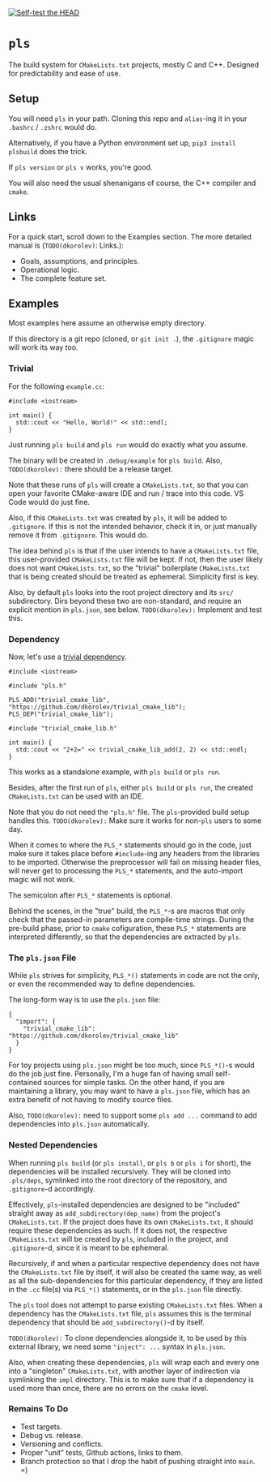 [![Self-test the HEAD](https://github.com/dkorolev/pls/actions/workflows/run_selftest.yml/badge.svg)](https://github.com/dkorolev/pls/actions/workflows/run_selftest.yml)

# `pls`

The build system for `CMakeLists.txt` projects, mostly C and C++. Designed for predictability and ease of use.

## Setup

You will need `pls` in your path. Cloning this repo and `alias`-ing it in your `.bashrc` / `.zshrc` would do.

Alternatively, if you have a Python environment set up, `pip3 install plsbuild` does the trick.

If `pls version` or `pls v` works, you're good.

You will also need the usual shenanigans of course, the C++ compiler and `cmake`.

## Links

For a quick start, scroll down to the Examples section. The more detailed manual is (`TODO(dkorolev)`: Links.):

* Goals, assumptions, and principles.
* Operational logic.
* The complete feature set.

## Examples

Most examples here assume an otherwise empty directory.

If this directory is a git repo (cloned, or `git init .`), the `.gitignore` magic will work its way too.

### Trivial

For the following `example.cc`:

```
#include <iostream>

int main() {
  std::cout << "Hello, World!" << std::endl;
}
```

Just running `pls build` and `pls run` would do exactly what you assume.

The binary will be created in `.debug/example` for `pls build`. Also, `TODO(dkorolev):` there should be a release target.

Note that these runs of `pls` will create a `CMakeLists.txt`, so that you can open your favorite CMake-aware IDE and run / trace into this code. VS Code would do just fine.

Also, if this `CMakeLists.txt` was created by `pls`, it will be added to `.gitignore`. If this is not the intended behavior, check it in, or just manually remove it from `.gitignore`. This would do.

The idea behind `pls` is that if the user intends to have a `CMakeLists.txt` file, this user-provided `CMakeLists.txt` file will be kept. If not, then the user likely does not want `CMakeLists.txt`, so the "trivial" boilerplate `CMakeLists.txt` that is being created should be treated as ephemeral. Simplicity first is key.

Also, by default `pls` looks into the root project directory and its `src/` subdirectory. Dirs beyond these two are non-standard, and require an explicit mention in `pls.json`, see below. `TODO(dkorolev):` Implement and test this.

### Dependency

Now, let's use a [trivial dependency](https://github.com/dkorolev/trivial_cmake_lib).

```
#include <iostream>

#include "pls.h"

PLS_ADD("trivial_cmake_lib", "https://github.com/dkorolev/trivial_cmake_lib");
PLS_DEP("trivial_cmake_lib");

#include "trivial_cmake_lib.h"

int main() {
  std::cout << "2+2=" << trivial_cmake_lib_add(2, 2) << std::endl;
}
```

This works as a standalone example, with `pls build` or `pls run`.

Besides, after the first run of `pls`, either `pls build` or `pls run`, the created `CMakeLists.txt` can be used with an IDE.

Note that you do not need the `"pls.h"` file. The `pls`-provided build setup handles this. `TODO(dkorolev):` Make sure it works for non-`pls` users to some day.

When it comes to where the `PLS_*` statements should go in the code, just make sure it takes place before `#include`-ing any headers from the libraries to be imported. Otherwise the preprocessor will fail on missing header files, will never get to processing the `PLS_*` statements, and the auto-import magic will not work.

The semicolon after `PLS_*` statements is optional.

Behind the scenes, in the "true" build, the `PLS_*`-s are macros that only check that the passed-in parameters are compile-time strings. During the pre-build phase, prior to `cmake` cofiguration, these `PLS_*` statements are interpreted differently, so that the dependencies are extracted by `pls`.

### The `pls.json` File

While `pls` strives for simplicity, `PLS_*()` statements in code are not the only, or even the recommended way to define dependencies.

The long-form way is to use the `pls.json` file:

```
{
  "import": {
    "trivial_cmake_lib": "https://github.com/dkorolev/trivial_cmake_lib"
  }
}
```

For toy projects using `pls.json` might be too much, since `PLS_*()`-s would do the job just fine. Personally, I'm a huge fan of having small self-contained sources for simple tasks. On the other hand, if you are maintaining a library, you may want to have a `pls.json` file, which has an extra benefit of not having to modify source files.

Also, `TODO(dkorolev):` need to support some `pls add ...` command to add dependencies into `pls.json` automatically.

### Nested Dependencies

When running `pls build` (or `pls install`, or `pls b` or `pls i` for short), the dependencies will be installed recursively. They will be cloned into `.pls/deps`, symlinked into the root directory of the repository, and `.gitignore`-d accordingly.

Effectively, `pls`-installed dependencies are designed to be "included" straight away as `add_subdirectory(dep_name)` from the project's `CMakeLists.txt`. If the project does have its own `CMakeLists.txt`, it should require these dependencies as such. If it does not, the respective `CMakeLists.txt` will be created by `pls`, included in the project, and `.gitignore`-d, since it is meant to be ephemeral.

Recursively, if and when a particular respective dependency does not have the `CMakeLists.txt` file by itself, it will also be created the same way, as well as all the sub-dependencies for this particular dependency, if they are listed in the `.cc` file(s) via `PLS_*()` statements, or in the `pls.json` file directly.

The `pls` tool does not attempt to parse existing `CMakeLists.txt` files. When a dependency has the `CMakeLists.txt` file, `pls` assumes this is the terminal dependency that should be `add_subdirectory()`-d by itself.

`TODO(dkorolev):` To clone dependencies alongside it, to be used by this external library, we need some `"inject": ...` syntax in `pls.json`.

Also, when creating these dependencies, `pls` will wrap each and every one into a "singleton" `CMakeLists.txt`, with another layer of indirection via symlinking the `impl` directory. This is to make sure that if a dependency is used more than once, there are no errors on the `cmake` level.

### Remains To Do

* Test targets.
* Debug vs. release.
* Versioning and conflicts.
* Proper "unit" tests, Github actions, links to them.
* Branch protection so that I drop the habit of pushing straight into `main`. =)
